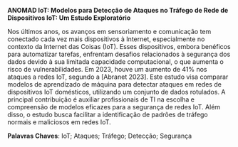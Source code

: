**ANOMAD IoT: Modelos para Detecção de Ataques no Tráfego de Rede de
Dispositivos IoT: Um Estudo Exploratório**

  Nos últimos anos, os avanços em sensoriamento e comunicação tem conectado cada vez mais dispositivos à Internet, especialmente no contexto da Internet das Coisas (IoT). Esses dispositivos, embora benéficos para automatizar tarefas, enfrentam desafios relacionados à segurança dos dados devido à sua limitada capacidade computacional, o que aumenta o risco de vulnerabilidades. Em 2023, houve um aumento de 41% nos ataques a redes IoT, segundo a [Abranet 2023]. Este estudo visa comparar modelos de aprendizado de máquina para detectar ataques em redes de dispositivos IoT domésticos, utilizando um conjunto de dados rotulados. A principal contribuição é auxiliar profissionais de TI na escolha e compreensão de modelos eficazes para a segurança de redes IoT. Além disso, o estudo busca facilitar a identificação de padrões de tráfego normais e maliciosos em redes IoT.

**Palavras Chaves**: IoT; Ataques; Tráfego; Detecção; Segurança
